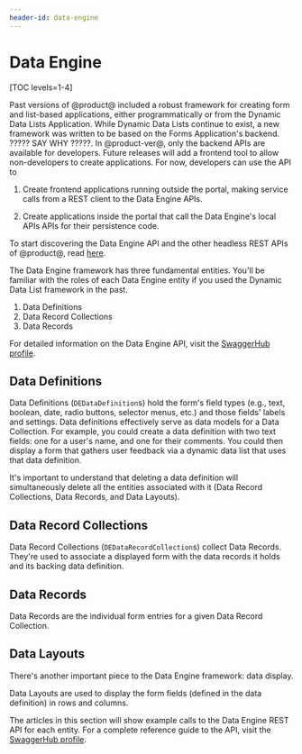 ```yaml
---
header-id: data-engine
---
```


# Data Engine

[TOC levels=1-4]

Past versions of @product@ included a robust framework for creating form and
list-based applications, either programmatically or from the Dynamic Data Lists
Application. While Dynamic Data Lists continue to exist, a new framework was
written to be based on the Forms Application's backend. ????? SAY WHY ?????. In
@product-ver@, only the backend APIs are available for developers. Future
releases will add a frontend tool to allow non-developers to create
applications. For now, developers can use the API to 

1.  Create frontend applications running outside the portal, making service
    calls from a REST client to the Data Engine APIs.

2.  Create applications inside the portal that call the Data Engine's local APIs
    APIs for their persistence code.

To start discovering the Data Engine API and the other headless REST APIs of
@product@, read
[here](/docs/7-2/frameworks/-/knowledge_base/f/get-started-discover-the-api). 

The Data Engine framework has three fundamental entities. You'll be familiar
with the roles of each Data Engine entity if you used the Dynamic Data List
framework in the past.

1.  Data Definitions
2.  Data Record Collections
3.  Data Records

For detailed information on the Data Engine API, visit the [SwaggerHub profile](https://app.swaggerhub.com/apis/liferayinc/data-engine/1.0).

##  Data Definitions

Data Definitions (`DEDataDefinition`s) hold the form's field types (e.g., text,
boolean, date, radio buttons, selector menus, etc.) and those fields' labels and
settings. Data definitions effectively serve as data models for a Data
Collection. For example, you could create a data definition with two text
fields: one for a user's name, and one for their comments. You could then
display a form that gathers user feedback via a dynamic data list that uses that
data definition. 

It's important to understand that deleting a data definition will
simultaneously delete all the entities associated with it (Data Record
Collections, Data Records, and Data Layouts).

## Data Record Collections

Data Record Collections (`DEDataRecordCollection`s) collect Data Records.
They're used to associate a displayed form with the data records it holds and
its backing data definition.

## Data Records

Data Records are the individual form entries for a given Data Record
Collection.

## Data Layouts

There's another important piece to the Data Engine framework: data display.

Data Layouts are used to display the form fields (defined in the data
definition) in rows and columns.

The articles in this section will show example calls to the Data Engine REST
API for each entity. For a complete reference guide to the API, visit the
[SwaggerHub profile](https://app.swaggerhub.com/apis/liferayinc/data-engine/1.0).
